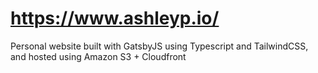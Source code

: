 # https://www.ashleyp.io/

Personal website built with GatsbyJS using Typescript and TailwindCSS, and hosted using Amazon S3 + Cloudfront